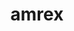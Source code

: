 ---
title: "amrex"
layout: cache
categories: [package, develop-2024-02-04]
meta: {"versions": ["24.02"], "compilers": ["gcc@=11.4.0", "gcc@=9.4.0", "oneapi@=2024.0.0"], "oss": ["ubuntu20.04", "ubuntu22.04"], "platforms": ["linux"], "targets": ["neoverse_v1", "neoverse_v2", "ppc64le", "x86_64_v3"], "stacks": ["e4s", "e4s-neoverse-v2", "e4s-neoverse_v1", "e4s-oneapi", "e4s-power", "e4s-rocm-external", "root"], "num_specs": 19, "num_specs_by_stack": {"e4s-neoverse_v1": 4, "root": 19, "e4s-power": 2, "e4s": 5, "e4s-rocm-external": 2, "e4s-neoverse-v2": 4, "e4s-oneapi": 2}}
spec_details: [{"hash": "hm6dvdvsjx6pqfebgydv6pw22ykknmjb", "compiler": "gcc@=11.4.0", "versions": ["24.02"], "os": "ubuntu20.04", "platform": "linux", "target": "neoverse_v1", "variants": ["~amrdata", "build_system=cmake", "build_type=Release", "~cuda", "dimensions=1,2,3", "~eb", "~fortran", "generator=make", "~hdf5", "~hypre", "~ipo", "+linear_solvers", "+mpi", "~openmp", "~particles", "~petsc", "~pic", "~plotfile_tools", "precision=double", "~rocm", "~shared", "~sundials", "~sycl", "~tiny_profile"], "stacks": ["e4s-neoverse_v1", "root"], "size": "-", "tarball": "https://binaries.spack.io/releases/develop-2024-02-04/build_cache/linux-ubuntu20.04-neoverse_v1/gcc-11.4.0/amrex-24.02/linux-ubuntu20.04-neoverse_v1-gcc-11.4.0-amrex-24.02-hm6dvdvsjx6pqfebgydv6pw22ykknmjb.spack"}, {"hash": "eizmzq2y27zr3ntdqwznpyqwew4rcuaq", "compiler": "gcc@=11.4.0", "versions": ["24.02"], "os": "ubuntu20.04", "platform": "linux", "target": "neoverse_v1", "variants": ["~amrdata", "build_system=cmake", "build_type=Release", "+cuda", "cuda_arch=90", "dimensions=1,2,3", "~eb", "~fortran", "generator=make", "~hdf5", "~hypre", "~ipo", "+linear_solvers", "+mpi", "~openmp", "~particles", "~petsc", "~pic", "~plotfile_tools", "precision=double", "~rocm", "~shared", "~sundials", "~sycl", "~tiny_profile"], "stacks": ["e4s-neoverse_v1", "root"], "size": "-", "tarball": "https://binaries.spack.io/releases/develop-2024-02-04/build_cache/linux-ubuntu20.04-neoverse_v1/gcc-11.4.0/amrex-24.02/linux-ubuntu20.04-neoverse_v1-gcc-11.4.0-amrex-24.02-eizmzq2y27zr3ntdqwznpyqwew4rcuaq.spack"}, {"hash": "xcjkey5le4rgztifabmq2jalwonwv4hd", "compiler": "gcc@=11.4.0", "versions": ["24.02"], "os": "ubuntu20.04", "platform": "linux", "target": "neoverse_v1", "variants": ["~amrdata", "build_system=cmake", "build_type=Release", "+cuda", "cuda_arch=75", "dimensions=1,2,3", "~eb", "~fortran", "generator=make", "~hdf5", "~hypre", "~ipo", "+linear_solvers", "+mpi", "~openmp", "~particles", "~petsc", "~pic", "~plotfile_tools", "precision=double", "~rocm", "~shared", "~sundials", "~sycl", "~tiny_profile"], "stacks": ["e4s-neoverse_v1", "root"], "size": "-", "tarball": "https://binaries.spack.io/releases/develop-2024-02-04/build_cache/linux-ubuntu20.04-neoverse_v1/gcc-11.4.0/amrex-24.02/linux-ubuntu20.04-neoverse_v1-gcc-11.4.0-amrex-24.02-xcjkey5le4rgztifabmq2jalwonwv4hd.spack"}, {"hash": "qxniyetnknkgrz52kkgs6l5rjnwefs4s", "compiler": "gcc@=11.4.0", "versions": ["24.02"], "os": "ubuntu20.04", "platform": "linux", "target": "neoverse_v1", "variants": ["~amrdata", "build_system=cmake", "build_type=Release", "+cuda", "cuda_arch=80", "dimensions=1,2,3", "~eb", "~fortran", "generator=make", "~hdf5", "~hypre", "~ipo", "+linear_solvers", "+mpi", "~openmp", "~particles", "~petsc", "~pic", "~plotfile_tools", "precision=double", "~rocm", "~shared", "~sundials", "~sycl", "~tiny_profile"], "stacks": ["e4s-neoverse_v1", "root"], "size": "-", "tarball": "https://binaries.spack.io/releases/develop-2024-02-04/build_cache/linux-ubuntu20.04-neoverse_v1/gcc-11.4.0/amrex-24.02/linux-ubuntu20.04-neoverse_v1-gcc-11.4.0-amrex-24.02-qxniyetnknkgrz52kkgs6l5rjnwefs4s.spack"}, {"hash": "2nadrkmvpgkf5ddtggnezatuotzxcdxf", "compiler": "gcc@=9.4.0", "versions": ["24.02"], "os": "ubuntu20.04", "platform": "linux", "target": "ppc64le", "variants": ["~amrdata", "build_system=cmake", "build_type=Release", "+cuda", "cuda_arch=70", "dimensions=1,2,3", "~eb", "~fortran", "generator=make", "~hdf5", "~hypre", "~ipo", "+linear_solvers", "+mpi", "~openmp", "~particles", "~petsc", "~pic", "~plotfile_tools", "precision=double", "~rocm", "~shared", "~sundials", "~sycl", "~tiny_profile"], "stacks": ["e4s-power", "root"], "size": "-", "tarball": "https://binaries.spack.io/releases/develop-2024-02-04/build_cache/linux-ubuntu20.04-ppc64le/gcc-9.4.0/amrex-24.02/linux-ubuntu20.04-ppc64le-gcc-9.4.0-amrex-24.02-2nadrkmvpgkf5ddtggnezatuotzxcdxf.spack"}, {"hash": "lqj2o6bywe5ooumdazw5wkurxzvxq2xe", "compiler": "gcc@=9.4.0", "versions": ["24.02"], "os": "ubuntu20.04", "platform": "linux", "target": "ppc64le", "variants": ["~amrdata", "build_system=cmake", "build_type=Release", "~cuda", "dimensions=1,2,3", "~eb", "~fortran", "generator=make", "~hdf5", "~hypre", "~ipo", "+linear_solvers", "+mpi", "~openmp", "~particles", "~petsc", "~pic", "~plotfile_tools", "precision=double", "~rocm", "~shared", "~sundials", "~sycl", "~tiny_profile"], "stacks": ["e4s-power", "root"], "size": "-", "tarball": "https://binaries.spack.io/releases/develop-2024-02-04/build_cache/linux-ubuntu20.04-ppc64le/gcc-9.4.0/amrex-24.02/linux-ubuntu20.04-ppc64le-gcc-9.4.0-amrex-24.02-lqj2o6bywe5ooumdazw5wkurxzvxq2xe.spack"}, {"hash": "3745gcck5az5rirjjlc3b4fspcejemce", "compiler": "gcc@=11.4.0", "versions": ["24.02"], "os": "ubuntu20.04", "platform": "linux", "target": "x86_64_v3", "variants": ["amdgpu_target=gfx908", "~amrdata", "build_system=cmake", "build_type=Release", "~cuda", "dimensions=1,2,3", "~eb", "~fortran", "generator=make", "~hdf5", "~hypre", "~ipo", "+linear_solvers", "+mpi", "~openmp", "~particles", "~petsc", "~pic", "~plotfile_tools", "precision=double", "+rocm", "~shared", "~sundials", "~sycl", "~tiny_profile"], "stacks": ["e4s", "root"], "size": "-", "tarball": "https://binaries.spack.io/releases/develop-2024-02-04/build_cache/linux-ubuntu20.04-x86_64_v3/gcc-11.4.0/amrex-24.02/linux-ubuntu20.04-x86_64_v3-gcc-11.4.0-amrex-24.02-3745gcck5az5rirjjlc3b4fspcejemce.spack"}, {"hash": "7rry7ibpcishqkmmtxe2va2w7f4rzxcm", "compiler": "gcc@=11.4.0", "versions": ["24.02"], "os": "ubuntu20.04", "platform": "linux", "target": "x86_64_v3", "variants": ["amdgpu_target=gfx90a", "~amrdata", "build_system=cmake", "build_type=Release", "~cuda", "dimensions=1,2,3", "~eb", "~fortran", "generator=make", "~hdf5", "~hypre", "~ipo", "+linear_solvers", "+mpi", "~openmp", "~particles", "~petsc", "~pic", "~plotfile_tools", "precision=double", "+rocm", "~shared", "~sundials", "~sycl", "~tiny_profile"], "stacks": ["root", "e4s-rocm-external"], "size": "-", "tarball": "https://binaries.spack.io/releases/develop-2024-02-04/build_cache/linux-ubuntu20.04-x86_64_v3/gcc-11.4.0/amrex-24.02/linux-ubuntu20.04-x86_64_v3-gcc-11.4.0-amrex-24.02-7rry7ibpcishqkmmtxe2va2w7f4rzxcm.spack"}, {"hash": "ozwsyahdv3t27uukutvsviujgajz7bty", "compiler": "gcc@=11.4.0", "versions": ["24.02"], "os": "ubuntu20.04", "platform": "linux", "target": "x86_64_v3", "variants": ["amdgpu_target=gfx90a", "~amrdata", "build_system=cmake", "build_type=Release", "~cuda", "dimensions=1,2,3", "~eb", "~fortran", "generator=make", "~hdf5", "~hypre", "~ipo", "+linear_solvers", "+mpi", "~openmp", "~particles", "~petsc", "~pic", "~plotfile_tools", "precision=double", "+rocm", "~shared", "~sundials", "~sycl", "~tiny_profile"], "stacks": ["e4s", "root"], "size": "-", "tarball": "https://binaries.spack.io/releases/develop-2024-02-04/build_cache/linux-ubuntu20.04-x86_64_v3/gcc-11.4.0/amrex-24.02/linux-ubuntu20.04-x86_64_v3-gcc-11.4.0-amrex-24.02-ozwsyahdv3t27uukutvsviujgajz7bty.spack"}, {"hash": "pahh2y4ca4sqtsj4veseul6to5rxdmlp", "compiler": "gcc@=11.4.0", "versions": ["24.02"], "os": "ubuntu20.04", "platform": "linux", "target": "x86_64_v3", "variants": ["~amrdata", "build_system=cmake", "build_type=Release", "~cuda", "dimensions=1,2,3", "~eb", "~fortran", "generator=make", "~hdf5", "~hypre", "~ipo", "+linear_solvers", "+mpi", "~openmp", "~particles", "~petsc", "~pic", "~plotfile_tools", "precision=double", "~rocm", "~shared", "~sundials", "~sycl", "~tiny_profile"], "stacks": ["e4s", "root"], "size": "-", "tarball": "https://binaries.spack.io/releases/develop-2024-02-04/build_cache/linux-ubuntu20.04-x86_64_v3/gcc-11.4.0/amrex-24.02/linux-ubuntu20.04-x86_64_v3-gcc-11.4.0-amrex-24.02-pahh2y4ca4sqtsj4veseul6to5rxdmlp.spack"}, {"hash": "2h4em5t247njnlptrq74grcvzqymyqzy", "compiler": "gcc@=11.4.0", "versions": ["24.02"], "os": "ubuntu20.04", "platform": "linux", "target": "x86_64_v3", "variants": ["~amrdata", "build_system=cmake", "build_type=Release", "+cuda", "cuda_arch=80", "dimensions=1,2,3", "~eb", "~fortran", "generator=make", "~hdf5", "~hypre", "~ipo", "+linear_solvers", "+mpi", "~openmp", "~particles", "~petsc", "~pic", "~plotfile_tools", "precision=double", "~rocm", "~shared", "~sundials", "~sycl", "~tiny_profile"], "stacks": ["e4s", "root"], "size": "-", "tarball": "https://binaries.spack.io/releases/develop-2024-02-04/build_cache/linux-ubuntu20.04-x86_64_v3/gcc-11.4.0/amrex-24.02/linux-ubuntu20.04-x86_64_v3-gcc-11.4.0-amrex-24.02-2h4em5t247njnlptrq74grcvzqymyqzy.spack"}, {"hash": "psf6nsbb3xfrezkwhvmt3254g4qf7tfn", "compiler": "gcc@=11.4.0", "versions": ["24.02"], "os": "ubuntu20.04", "platform": "linux", "target": "x86_64_v3", "variants": ["amdgpu_target=gfx908", "~amrdata", "build_system=cmake", "build_type=Release", "~cuda", "dimensions=1,2,3", "~eb", "~fortran", "generator=make", "~hdf5", "~hypre", "~ipo", "+linear_solvers", "+mpi", "~openmp", "~particles", "~petsc", "~pic", "~plotfile_tools", "precision=double", "+rocm", "~shared", "~sundials", "~sycl", "~tiny_profile"], "stacks": ["root", "e4s-rocm-external"], "size": "-", "tarball": "https://binaries.spack.io/releases/develop-2024-02-04/build_cache/linux-ubuntu20.04-x86_64_v3/gcc-11.4.0/amrex-24.02/linux-ubuntu20.04-x86_64_v3-gcc-11.4.0-amrex-24.02-psf6nsbb3xfrezkwhvmt3254g4qf7tfn.spack"}, {"hash": "x7kginttntqun6h4sgi77xmaqtlatfyr", "compiler": "gcc@=11.4.0", "versions": ["24.02"], "os": "ubuntu20.04", "platform": "linux", "target": "x86_64_v3", "variants": ["~amrdata", "build_system=cmake", "build_type=Release", "+cuda", "cuda_arch=90", "dimensions=1,2,3", "~eb", "~fortran", "generator=make", "~hdf5", "~hypre", "~ipo", "+linear_solvers", "+mpi", "~openmp", "~particles", "~petsc", "~pic", "~plotfile_tools", "precision=double", "~rocm", "~shared", "~sundials", "~sycl", "~tiny_profile"], "stacks": ["e4s", "root"], "size": "-", "tarball": "https://binaries.spack.io/releases/develop-2024-02-04/build_cache/linux-ubuntu20.04-x86_64_v3/gcc-11.4.0/amrex-24.02/linux-ubuntu20.04-x86_64_v3-gcc-11.4.0-amrex-24.02-x7kginttntqun6h4sgi77xmaqtlatfyr.spack"}, {"hash": "abri2adwu24khjwqd3fkal6lczwq3t52", "compiler": "gcc@=11.4.0", "versions": ["24.02"], "os": "ubuntu22.04", "platform": "linux", "target": "neoverse_v2", "variants": ["~amrdata", "build_system=cmake", "build_type=Release", "+cuda", "cuda_arch=90", "dimensions=1,2,3", "~eb", "~fortran", "generator=make", "~hdf5", "~hypre", "~ipo", "+linear_solvers", "+mpi", "~openmp", "~particles", "~petsc", "~pic", "~plotfile_tools", "precision=double", "~rocm", "~shared", "~sundials", "~sycl", "~tiny_profile"], "stacks": ["root", "e4s-neoverse-v2"], "size": "-", "tarball": "https://binaries.spack.io/releases/develop-2024-02-04/build_cache/linux-ubuntu22.04-neoverse_v2/gcc-11.4.0/amrex-24.02/linux-ubuntu22.04-neoverse_v2-gcc-11.4.0-amrex-24.02-abri2adwu24khjwqd3fkal6lczwq3t52.spack"}, {"hash": "rizrnjerinqjfxvgokyjpmu2tf6qxqni", "compiler": "gcc@=11.4.0", "versions": ["24.02"], "os": "ubuntu22.04", "platform": "linux", "target": "neoverse_v2", "variants": ["~amrdata", "build_system=cmake", "build_type=Release", "+cuda", "cuda_arch=75", "dimensions=1,2,3", "~eb", "~fortran", "generator=make", "~hdf5", "~hypre", "~ipo", "+linear_solvers", "+mpi", "~openmp", "~particles", "~petsc", "~pic", "~plotfile_tools", "precision=double", "~rocm", "~shared", "~sundials", "~sycl", "~tiny_profile"], "stacks": ["root", "e4s-neoverse-v2"], "size": "-", "tarball": "https://binaries.spack.io/releases/develop-2024-02-04/build_cache/linux-ubuntu22.04-neoverse_v2/gcc-11.4.0/amrex-24.02/linux-ubuntu22.04-neoverse_v2-gcc-11.4.0-amrex-24.02-rizrnjerinqjfxvgokyjpmu2tf6qxqni.spack"}, {"hash": "uq7uaistijos4wdt57ykyigjskpmy7qi", "compiler": "gcc@=11.4.0", "versions": ["24.02"], "os": "ubuntu22.04", "platform": "linux", "target": "neoverse_v2", "variants": ["~amrdata", "build_system=cmake", "build_type=Release", "~cuda", "dimensions=1,2,3", "~eb", "~fortran", "generator=make", "~hdf5", "~hypre", "~ipo", "+linear_solvers", "+mpi", "~openmp", "~particles", "~petsc", "~pic", "~plotfile_tools", "precision=double", "~rocm", "~shared", "~sundials", "~sycl", "~tiny_profile"], "stacks": ["root", "e4s-neoverse-v2"], "size": "-", "tarball": "https://binaries.spack.io/releases/develop-2024-02-04/build_cache/linux-ubuntu22.04-neoverse_v2/gcc-11.4.0/amrex-24.02/linux-ubuntu22.04-neoverse_v2-gcc-11.4.0-amrex-24.02-uq7uaistijos4wdt57ykyigjskpmy7qi.spack"}, {"hash": "ii3rbc25owcrngt2fp5ekfnysyylqj4a", "compiler": "gcc@=11.4.0", "versions": ["24.02"], "os": "ubuntu22.04", "platform": "linux", "target": "neoverse_v2", "variants": ["~amrdata", "build_system=cmake", "build_type=Release", "+cuda", "cuda_arch=80", "dimensions=1,2,3", "~eb", "~fortran", "generator=make", "~hdf5", "~hypre", "~ipo", "+linear_solvers", "+mpi", "~openmp", "~particles", "~petsc", "~pic", "~plotfile_tools", "precision=double", "~rocm", "~shared", "~sundials", "~sycl", "~tiny_profile"], "stacks": ["root", "e4s-neoverse-v2"], "size": "-", "tarball": "https://binaries.spack.io/releases/develop-2024-02-04/build_cache/linux-ubuntu22.04-neoverse_v2/gcc-11.4.0/amrex-24.02/linux-ubuntu22.04-neoverse_v2-gcc-11.4.0-amrex-24.02-ii3rbc25owcrngt2fp5ekfnysyylqj4a.spack"}, {"hash": "qew3idd6723ou3ykdna265qhgs3o3jla", "compiler": "oneapi@=2024.0.0", "versions": ["24.02"], "os": "ubuntu22.04", "platform": "linux", "target": "x86_64_v3", "variants": ["~amrdata", "build_system=cmake", "build_type=Release", "~cuda", "dimensions=1,2,3", "~eb", "~fortran", "generator=make", "~hdf5", "~hypre", "~ipo", "+linear_solvers", "+mpi", "~openmp", "~particles", "~petsc", "~pic", "~plotfile_tools", "precision=double", "~rocm", "~shared", "~sundials", "~sycl", "~tiny_profile"], "stacks": ["e4s-oneapi", "root"], "size": "-", "tarball": "https://binaries.spack.io/releases/develop-2024-02-04/build_cache/linux-ubuntu22.04-x86_64_v3/oneapi-2024.0.0/amrex-24.02/linux-ubuntu22.04-x86_64_v3-oneapi-2024.0.0-amrex-24.02-qew3idd6723ou3ykdna265qhgs3o3jla.spack"}, {"hash": "ope3nnutfh47dmat7l2g72azjfmdn32k", "compiler": "oneapi@=2024.0.0", "versions": ["24.02"], "os": "ubuntu22.04", "platform": "linux", "target": "x86_64_v3", "variants": ["~amrdata", "build_system=cmake", "build_type=Release", "~cuda", "dimensions=1,2,3", "~eb", "~fortran", "generator=make", "~hdf5", "~hypre", "~ipo", "+linear_solvers", "+mpi", "~openmp", "~particles", "~petsc", "~pic", "~plotfile_tools", "precision=double", "~rocm", "~shared", "~sundials", "+sycl", "~tiny_profile"], "stacks": ["e4s-oneapi", "root"], "size": "-", "tarball": "https://binaries.spack.io/releases/develop-2024-02-04/build_cache/linux-ubuntu22.04-x86_64_v3/oneapi-2024.0.0/amrex-24.02/linux-ubuntu22.04-x86_64_v3-oneapi-2024.0.0-amrex-24.02-ope3nnutfh47dmat7l2g72azjfmdn32k.spack"}]
---